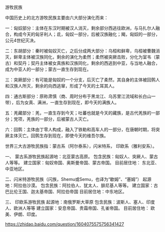 游牧民族

中国历史上的北方游牧民族主要由六大部分演化而来：

一：匈奴部分：主体在东汉时期被汉人消灭，剩余部分西逃往欧洲，与马扎尔人融合，构成今天的匈牙利人；氐，匈奴一部分，后被汉族融化；羯，匈奴的一部分，公元4世纪灭决。

二：东胡部分：秦时被匈奴灭亡，之后分成两大部分：乌桓和鲜卑，乌桓被曹魏消灭，鲜卑主体被汉族同化，剩余的演化为柔然；柔然被突厥击败，分化为室韦（蒙古）和契丹；契丹主体被女真族和汉族同化，剩余的西逃到中亚，与当地人融合，成为中亚人的一部分；蒙古一直生存到现在。

三：突厥部分：有可能是匈奴的一个分支，后灭亡了柔然，其自身的主体被回鹘人和汉族人所灭，剩余的向西逃窜，形成了今天的土耳其人。

四：通古斯部分：原称肃慎（商、周时分布于黑龙江、乌苏里江流域和长白山一带），后为女真、满洲，一直生存到现在，即今天的满族人。

五：羌藏部分：羌，一直生存到今天；吐蕃也就是今天的藏族，是古代羌族的一部分；党项，羌族的一部分，后被蒙古人灭亡。

六：回鹘：主体由丁零人构成，融入了铁勒和高车人的一部分，在唐朝时期，将突厥主体灭亡。回鹘生存到现在，即使今天的维吾尔族。

世界三大古游牧民族指：蒙古系（阿尔泰系），闪米特系， 印欧系（雅利安系）。

一、 蒙古系游牧民族起源地：北亚蒙古高原。 包含民族：匈奴人、突厥人、蒙古人等等。 建立国家：匈奴帝国、奥斯曼帝国、蒙古帝国。 目前居住地： 东北亚、中亚地区。

二、闪米特游牧民族（闪族，Shemu或Semu，也译为“歇姆”、“塞姆”） 起源地：阿拉伯沙漠。 包含民族：阿拉伯人、犹太人、腓尼基人等等。 建立国家：古巴比伦王国、迦太基帝国、阿拉伯帝国 目前居住地：中东地区。

三、 印欧系游牧民族 起源地：南俄罗斯大草原 包含民族：波斯人、塞人、印度人、欧洲人等等 建立国家：安息帝国、贵霜帝国、孔雀帝国。 目前居住地： 欧美、伊朗、印度。

https://zhidao.baidu.com/question/1604075575756341427